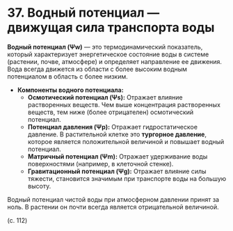 # 37. Водный потенциал — движущая сила транспорта воды

**Водный потенциал (Ψw)** — это термодинамический показатель, который характеризует энергетическое состояние воды в системе (растении, почве, атмосфере) и определяет направление ее движения. Вода всегда движется из области с более высоким водным потенциалом в область с более низким.

*   **Компоненты водного потенциала:**
    *   **Осмотический потенциал (Ψs):** Отражает влияние растворенных веществ. Чем выше концентрация растворенных веществ, тем ниже (более отрицателен) осмотический потенциал.
    *   **Потенциал давления (Ψp):** Отражает гидростатическое давление. В растительной клетке это **тургорное давление**, которое является положительной величиной и повышает водный потенциал.
    *   **Матричный потенциал (Ψm):** Отражает удерживание воды поверхностями (например, в клеточной стенке).
    *   **Гравитационный потенциал (Ψg):** Отражает влияние силы тяжести, становится значимым при транспорте воды на большую высоту.

Водный потенциал чистой воды при атмосферном давлении принят за ноль. В растении он почти всегда является отрицательной величиной.

(с. 112)
